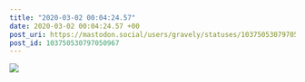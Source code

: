 ```yaml
---
title: "2020-03-02 00:04:24.57"
date: 2020-03-02 00:04:24.57 +00
post_uri: https://mastodon.social/users/gravely/statuses/103750530797050967
post_id: 103750530797050967
---
```




![](/images/25803744.jpg)

